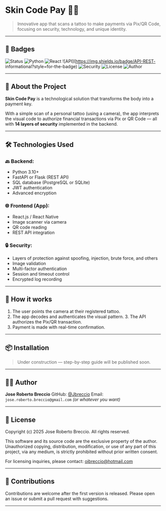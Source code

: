 # Skin Code Pay 🔐💸

> Innovative app that scans a tattoo to make payments via Pix/QR Code, focusing on security, technology, and unique identity.

---

## 🔰 Badges

![Status](https://img.shields.io/badge/Status-Em%20Construção-orange?style=for-the-badge)
![Python](https://img.shields.io/badge/Back-End-Python-blue?style=for-the-badge&logo=python)
![React](https://img.shields.io/badge/Front-End-React-blue?style=for-the-badge&logo=react)
![API](https://img.shields.io/badge/API-REST- informational?style=for-the-badge)
![Security](https://img.shields.io/badge/Security-14%20Camadas-critical?style=for-the-badge)
![License](https://img.shields.io/github/license/Jbreccio/SkinCodePay?style=for-the-badge)
![Author](https://img.shields.io/badge/Autor-Jose%20Roberto%20Breccio-success?style=for-the-badge)

---

## 🧠 About the Project

**Skin Code Pay** is a technological solution that transforms the body into a payment key.

With a simple scan of a personal tattoo (using a camera), the app interprets the visual code to authorize financial transactions via Pix or QR Code — all with **14 layers of security** implemented in the backend.

---

## 🛠️ Technologies Used

### 🔙 Backend:
- Python 3.10+
- FastAPI or Flask (REST API)
- SQL database (PostgreSQL or SQLite)
- JWT authentication
- Advanced encryption

### 🌐 Frontend (App):
- React.js / React Native
- Image scanner via camera
- QR code reading
- REST API integration

### 🔒 Security:
- Layers of protection against spoofing, injection, brute force, and others
- Image validation
- Multi-factor authentication
- Session and timeout control
- Encrypted log recording

---

## 📸 How it works

1. The user points the camera at their registered tattoo.
2. The app decodes and authenticates the visual pattern. 3. The API authorizes the Pix/QR transaction.
4. Payment is made with real-time confirmation.

---
## 📦 Installation

> Under construction — step-by-step guide will be published soon.

---

## 🧑‍💻 Author

**Jose Roberto Breccio**
GitHub: [@Jbreccio](https://github.com/Jbreccio)
Email: `jose.roberto.breccio@gmail.com` *(or whatever you want)*

---

## 📜 License

Copyright (c) 2025 Jose Roberto Breccio. All rights reserved.

This software and its source code are the exclusive property of the author.
Unauthorized copying, distribution, modification, or use of any part of this
project, via any medium, is strictly prohibited without prior written consent.

For licensing inquiries, please contact: oibreccio@hotmail.com

---

## 🌟 Contributions

Contributions are welcome after the first version is released. Please open an issue or submit a pull request with suggestions.

---
